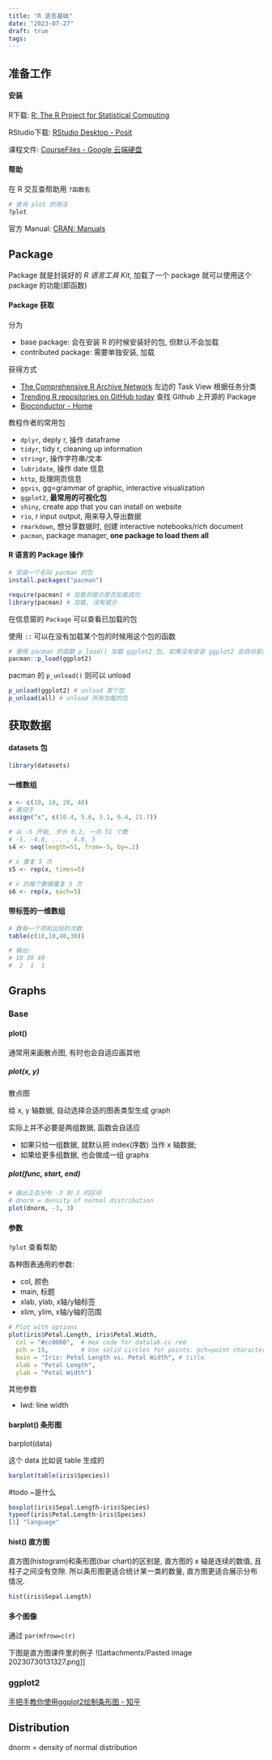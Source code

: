 ```yaml
---
title: "R 语言基础"
date: "2023-07-27"
draft: true
tags:
---
```


## 准备工作

#### 安装

R下载: [R: The R Project for Statistical Computing](https://www.r-project.org/)

RStudio下载: [RStudio Desktop - Posit](https://posit.co/download/rstudio-desktop/)

课程文件: [CourseFiles - Google 云端硬盘](https://drive.google.com/drive/folders/15U8WjVKbYXaq6N6Wb_6bCr9QZ1DwCkAO)

#### 帮助
在 R 交互查帮助用 `?函数名`
```R
# 查询 plot 的用法
?plot
```

官方 Manual: [CRAN: Manuals](https://cran.r-project.org/manuals.html)

## Package

Package 就是封装好的 *R 语言工具 Kit*, 加载了一个 package 就可以使用这个 package 的功能(即函数) 

#### Package 获取

分为
- base package: 会在安装 R 的时候安装好的包, 但默认不会加载
- contributed package: 需要单独安装, 加载

获得方式
- [The Comprehensive R Archive Network](https://cran.r-project.org/) 左边的 Task View 根据任务分类
- [Trending R repositories on GitHub today](https://github.com/trending/r) 查找 Github 上开源的 Package
- [Bioconductor - Home](https://www.bioconductor.org/)

教程作者的常用包
- `dplyr`, deply r, 操作 dataframe
- `tidyr`, tidy r, cleaning up information
- `stringr`, 操作字符串/文本
- `lubridate`, 操作 date 信息
- `http`, 处理网页信息
- `ggvis`, gg=grammar of graphic, interactive visualization
- `ggplot2`, **最常用的可视化包**
- `shiny`, create app that you can install on website
- `rio`, r input output, 用来导入导出数据
- `rmarkdown`, 想分享数据时, 创建 interactive notebooks/rich document
- `pacman`, package manager, **one package to load them all**

#### R 语言的 Package 操作
```R
# 安装一个名叫 pacman 的包
install.packages("pacman") 

require(pacman) # 加载并提示是否加载成功
library(pacman) # 加载, 没有提示
```

在信息窗的 `Package` 可以查看已加载的包

使用 `::` 可以在没有加载某个包的时候用这个包的函数
```R
# 使用 pacman 的函数 p_load() 加载 ggplot2 包, 如果没有安装 ggplot2 会自动安装
pacman::p_load(ggplot2) 
```

pacman 的 `p_unload()` 则可以 unload
```R
p_unload(ggplot2) # unload 某个包
p_unload(all) # unload 所有加载的包
```

## 获取数据

#### datasets 包
```R
library(datasets) 
```

#### 一维数组
```R
x <- c(10, 10, 20, 40)
# 等同于
assign("x", c(10.4, 5.6, 3.1, 6.4, 21.7))

# 从 -5 开始, 步长 0.2, 一共 51 个数
# -5, -4.8, ... , 4.8, 5
s4 <- seq(length=51, from=-5, by=.2)

# x 重复 5 次
s5 <- rep(x, times=5)

# x 的每个数据重复 5 次
s6 <- rep(x, each=5)
```

#### 带标签的一维数组
```R
# 数每一个项和出现的次数
table(c(10,10,40,30))

# 输出:
# 10 30 40 
#  2  1  1
```


## Graphs

### Base

#### plot()

通常用来画散点图, 有时也会自适应画其他

##### plot(x, y)
散点图

给 x, y 轴数据, 自动选择合适的图表类型生成 graph

实际上并不必要是两组数据, 函数会自适应
- 如果只给一组数据, 就默认把 index(序数) 当作 x 轴数据; 
- 如果给更多组数据, 也会做成一组 graphs

##### plot(func, start, end)
```R
# 画出正态分布 -3 到 3 的区间
# dnorm = density of normal distribution
plot(dnorm, -3, 3) 
```

#### 参数
`?plot` 查看帮助

各种图表通用的参数:
- col, 颜色
- main, 标题
- xlab, ylab, x轴/y轴标签
- xlim, ylim, x轴/y轴的范围

```R
# Plot with options
plot(iris$Petal.Length, iris$Petal.Width,
  col = "#cc0000",  # Hex code for datalab.cc red
  pch = 19,         # Use solid circles for points. pch=point character
  main = "Iris: Petal Length vs. Petal Width", # title
  xlab = "Petal Length",
  ylab = "Petal Width")
```

其他参数
- lwd: line width

#### barplot() 条形图
barplot(data)

这个 data 比如说 table 生成的
```R
barplot(table(iris$Species))
```

#todo ~是什么
```R
boxplot(iris$Sepal.Length~iris$Species)
typeof(iris$Petal.Length~iris$Species)
[1] "language"
```

#### hist() 直方图
直方图(histogram)和条形图(bar chart)的区别是, 直方图的 x 轴是连续的数值, 且柱子之间没有空隙. 所以条形图更适合统计某一类的数量, 直方图更适合展示分布情况.

```R
hist(iris$Sepal.Length)
```

#### 多个图像
通过 `par(mfrow=c(r)`

下图是直方图课件里的例子
![[attachments/Pasted image 20230730131327.png]]

### ggplot2

[手把手教你使用ggplot2绘制条形图 - 知乎](https://zhuanlan.zhihu.com/p/25173606)
## Distribution

dnorm = density of normal distribution